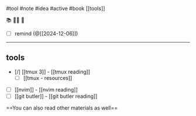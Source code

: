 #tool #note #idea #active #book
[[tools]]

📚 📘📗 🧰

- [ ] remind (@[[2024-12-06]])
---
## tools

- [/] [[tmux 3]] - [[tmux reading]]
	- [ ] [[tmux - resources]]
- [ ] [[nvim]] - [[nvim reading]]
- [ ] [[git butler]] - [[git butler reading]]

==You can also read other materials as well==
